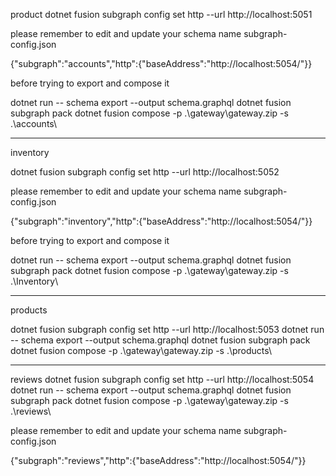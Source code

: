 
product 
dotnet fusion subgraph config set http --url http://localhost:5051

please remember to edit and update your schema name
subgraph-config.json 

{"subgraph":"accounts","http":{"baseAddress":"http://localhost:5054/"}}

before trying to export and compose it

dotnet run -- schema export --output schema.graphql
dotnet fusion subgraph pack
dotnet fusion compose -p .\gateway\gateway.zip -s .\accounts\

----------------------------------------------------------------

inventory 


dotnet fusion subgraph config set http --url http://localhost:5052

please remember to edit and update your schema name
subgraph-config.json 

{"subgraph":"inventory","http":{"baseAddress":"http://localhost:5054/"}}

before trying to export and compose it

dotnet run -- schema export --output schema.graphql
dotnet fusion subgraph pack
dotnet fusion compose -p .\gateway\gateway.zip -s .\Inventory\


---------------------------------------------------------------

products 

 
dotnet fusion subgraph config set http --url http://localhost:5053
dotnet run -- schema export --output schema.graphql
dotnet fusion subgraph pack
dotnet fusion compose -p .\gateway\gateway.zip -s .\products\


---------------------------------------------------------------
reviews 
dotnet fusion subgraph config set http --url http://localhost:5054
dotnet run -- schema export --output schema.graphql
dotnet fusion subgraph pack
dotnet fusion compose -p .\gateway\gateway.zip -s .\reviews\

please remember to edit and update your schema name
subgraph-config.json 

{"subgraph":"reviews","http":{"baseAddress":"http://localhost:5054/"}}


